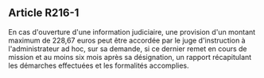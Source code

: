 Article R216-1
----
En cas d'ouverture d'une information judiciaire, une provision d'un montant
maximum de 228,67 euros peut être accordée par le juge d'instruction à
l'administrateur ad hoc, sur sa demande, si ce dernier remet en cours de mission
et au moins six mois après sa désignation, un rapport récapitulant les démarches
effectuées et les formalités accomplies.
